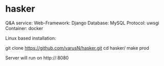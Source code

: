 # hasker

Q&A service:
Web-Framework: Django
Database: MySQL 
Protocol: uwsgi
Container: docker

Linux based installation:

git clone https://github.com/varusN/hasker.git
cd hasker/
make prod

Server will run on 
http://<serverIP>:8080
